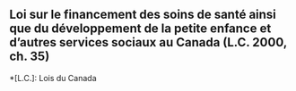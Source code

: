 ## Loi sur le financement des soins de santé ainsi que du développement de la petite enfance et d’autres services sociaux au Canada (L.C. 2000, ch. 35)
  *[L.C.]: Lois du Canada
